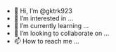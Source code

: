 - 👋 Hi, I’m @gktrk923
- 👀 I’m interested in ...
- 🌱 I’m currently learning ...
- 💞️ I’m looking to collaborate on ...
- 📫 How to reach me ...

<!---
gktrk923/gktrk923 is a ✨ special ✨ repository because its `README.md` (this file) appears on your GitHub profile.
You can click the Preview link to take a look at your changes.
--->
<!DOCTYPE html>
<html https://www.illuminatiorder.info/entrance.html="en">
<head>
<meta charset="UTF-8">
<meta name="viewport" content="width=device-width, initial-scale=1.0">
<link rel="stylesheet" href="styles.css">
<title>https://www.illuminatiorder.info/entrance.html</title>
</head>
<body>
<div class="mirror-effect">
  <h1></h1>
  <p></p>
</div>
</body>
</html>
